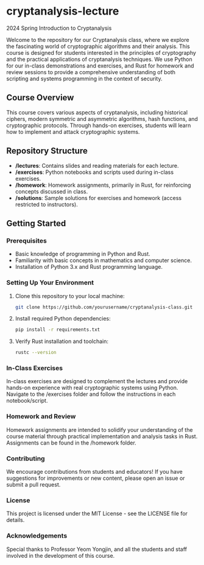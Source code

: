 # cryptanalysis-lecture
2024 Spring Introduction to Cryptanalysis

Welcome to the repository for our Cryptanalysis class, where we explore the fascinating world of cryptographic algorithms and their analysis. This course is designed for students interested in the principles of cryptography and the practical applications of cryptanalysis techniques. We use Python for our in-class demonstrations and exercises, and Rust for homework and review sessions to provide a comprehensive understanding of both scripting and systems programming in the context of security.

## Course Overview

This course covers various aspects of cryptanalysis, including historical ciphers, modern symmetric and asymmetric algorithms, hash functions, and cryptographic protocols. Through hands-on exercises, students will learn how to implement and attack cryptographic systems.

## Repository Structure

- **/lectures**: Contains slides and reading materials for each lecture.
- **/exercises**: Python notebooks and scripts used during in-class exercises.
- **/homework**: Homework assignments, primarily in Rust, for reinforcing concepts discussed in class.
- **/solutions**: Sample solutions for exercises and homework (access restricted to instructors).

## Getting Started

### Prerequisites

- Basic knowledge of programming in Python and Rust.
- Familiarity with basic concepts in mathematics and computer science.
- Installation of Python 3.x and Rust programming language.

### Setting Up Your Environment

1. Clone this repository to your local machine:
   ```bash
   git clone https://github.com/yourusername/cryptanalysis-class.git
   ```
2. Install required Python dependencies:
   ```bash
   pip install -r requirements.txt
   ```
3. Verify Rust installation and toolchain:
   ```bash
   rustc --version
   ```

### In-Class Exercises
In-class exercises are designed to complement the lectures and provide hands-on experience with real cryptographic systems using Python. Navigate to the /exercises folder and follow the instructions in each notebook/script.

### Homework and Review
Homework assignments are intended to solidify your understanding of the course material through practical implementation and analysis tasks in Rust. Assignments can be found in the /homework folder.

### Contributing
We encourage contributions from students and educators! If you have suggestions for improvements or new content, please open an issue or submit a pull request.

### License
This project is licensed under the MIT License - see the LICENSE file for details.

### Acknowledgements
Special thanks to Professor Yeom Yongjin, and all the students and staff involved in the development of this course.
